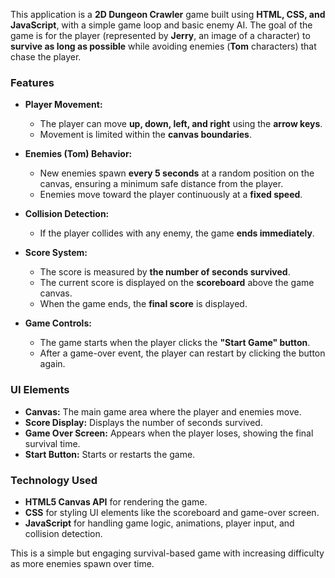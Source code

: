 This application is a **2D Dungeon Crawler** game built using **HTML, CSS, and JavaScript**, with a simple game loop and basic enemy AI. The goal of the game is for the player (represented by **Jerry**, an image of a character) to **survive as long as possible** while avoiding enemies (**Tom** characters) that chase the player.

### **Features**
- **Player Movement:**  
  - The player can move **up, down, left, and right** using the **arrow keys**.
  - Movement is limited within the **canvas boundaries**.

- **Enemies (Tom) Behavior:**  
  - New enemies spawn **every 5 seconds** at a random position on the canvas, ensuring a minimum safe distance from the player.
  - Enemies move toward the player continuously at a **fixed speed**.

- **Collision Detection:**  
  - If the player collides with any enemy, the game **ends immediately**.

- **Score System:**  
  - The score is measured by **the number of seconds survived**.
  - The current score is displayed on the **scoreboard** above the game canvas.
  - When the game ends, the **final score** is displayed.

- **Game Controls:**  
  - The game starts when the player clicks the **"Start Game" button**.
  - After a game-over event, the player can restart by clicking the button again.

### **UI Elements**
- **Canvas:** The main game area where the player and enemies move.
- **Score Display:** Displays the number of seconds survived.
- **Game Over Screen:** Appears when the player loses, showing the final survival time.
- **Start Button:** Starts or restarts the game.

### **Technology Used**
- **HTML5 Canvas API** for rendering the game.
- **CSS** for styling UI elements like the scoreboard and game-over screen.
- **JavaScript** for handling game logic, animations, player input, and collision detection.

This is a simple but engaging survival-based game with increasing difficulty as more enemies spawn over time.
